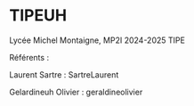 # TIPEUH
Lycée Michel Montaigne, MP2I 2024-2025 TIPE

Référents :

Laurent Sartre : SartreLaurent

Gelardineuh Olivier : geraldineolivier

